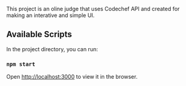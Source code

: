 This project is an oline judge that uses Codechef API and created for making an interative and simple UI.

## Available Scripts

In the project directory, you can run:

### `npm start`
Open [http://localhost:3000](http://localhost:3000) to view it in the browser.
